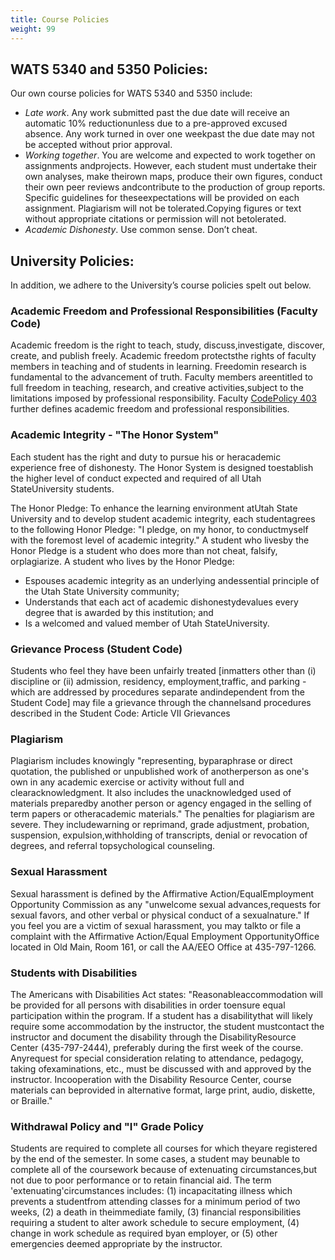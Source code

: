 ```yaml
---
title: Course Policies 
weight: 99
---
```


## WATS 5340 and 5350 Policies:

Our own course policies for WATS 5340 and 5350 include:

* *Late work*. Any work submitted past the due date will receive an automatic 10% reductionunless due to a pre-approved excused absence. Any work turned in over one weekpast the due date may not be accepted without prior approval.
* *Working together*. You are welcome and expected to work together on assignments andprojects. However, each student must undertake their own analyses, make theirown maps, produce their own figures, conduct their own peer reviews andcontribute to the production of group reports. Specific guidelines for theseexpectations will be provided on each assignment. Plagiarism will not be tolerated.Copying figures or text without appropriate citations or permission will not betolerated.
* *Academic Dishonesty*. Use common sense. Don’t cheat.

## University Policies:

In addition, we adhere to the University’s course policies spelt out below.

### Academic Freedom and Professional Responsibilities (Faculty Code)

Academic freedom is the right to teach, study, discuss,investigate, discover, create, and publish freely. Academic freedom protectsthe rights of faculty members in teaching and of students in learning. Freedomin research is fundamental to the advancement of truth. Faculty members areentitled to full freedom in teaching, research, and creative activities,subject to the limitations imposed by professional responsibility. Faculty [CodePolicy 403](https://www.usu.edu/policies/403/) further defines academic freedom and professional responsibilities.

 

### Academic Integrity - "The Honor System"

Each student has the right and duty to pursue his or heracademic experience free of dishonesty. The Honor System is designed toestablish the higher level of conduct expected and required of all Utah StateUniversity students.

The Honor Pledge: To enhance the learning environment atUtah State University and to develop student academic integrity, each studentagrees to the following Honor Pledge: "I pledge, on my honor, to conductmyself with the foremost level of academic integrity." A student who livesby the Honor Pledge is a student who does more than not cheat, falsify, orplagiarize. A student who lives by the Honor Pledge:

* Espouses academic integrity as an underlying andessential principle of the Utah State University community;
* Understands that each act of academic dishonestydevalues every degree that is awarded by this institution; and
* Is a welcomed and valued member of Utah StateUniversity.

### Grievance Process (Student Code)

Students who feel they have been unfairly treated [inmatters other than (i) discipline or (ii) admission, residency, employment,traffic, and parking - which are addressed by procedures separate andindependent from the Student Code] may file a grievance through the channelsand procedures described in the Student Code: Article VII Grievances

### Plagiarism

Plagiarism includes knowingly "representing, byparaphrase or direct quotation, the published or unpublished work of anotherperson as one's own in any academic exercise or activity without full and clearacknowledgment. It also includes the unacknowledged used of materials preparedby another person or agency engaged in the selling of term papers or otheracademic materials." The penalties for plagiarism are severe. They includewarning or reprimand, grade adjustment, probation, suspension, expulsion,withholding of transcripts, denial or revocation of degrees, and referral topsychological counseling.

### Sexual Harassment

Sexual harassment is defined by the Affirmative Action/EqualEmployment Opportunity Commission as any "unwelcome sexual advances,requests for sexual favors, and other verbal or physical conduct of a sexualnature." If you feel you are a victim of sexual harassment, you may talkto or file a complaint with the Affirmative Action/Equal Employment OpportunityOffice located in Old Main, Room 161, or call the AA/EEO Office at 435-797-1266.

### Students with Disabilities

The Americans with Disabilities Act states: "Reasonableaccommodation will be provided for all persons with disabilities in order toensure equal participation within the program. If a student has a disabilitythat will likely require some accommodation by the instructor, the student mustcontact the instructor and document the disability through the DisabilityResource Center (435-797-2444), preferably during the first week of the course. Anyrequest for special consideration relating to attendance, pedagogy, taking ofexaminations, etc., must be discussed with and approved by the instructor. Incooperation with the Disability Resource Center, course materials can beprovided in alternative format, large print, audio, diskette, or Braille."

### Withdrawal Policy and "I" Grade Policy

Students are required to complete all courses for which theyare registered by the end of the semester. In some cases, a student may beunable to complete all of the coursework because of extenuating circumstances,but not due to poor performance or to retain financial aid. The term 'extenuating'circumstances includes: (1) incapacitating illness which prevents a studentfrom attending classes for a minimum period of two weeks, (2) a death in theimmediate family, (3) financial responsibilities requiring a student to alter awork schedule to secure employment, (4) change in work schedule as required byan employer, or (5) other emergencies deemed appropriate by the instructor.